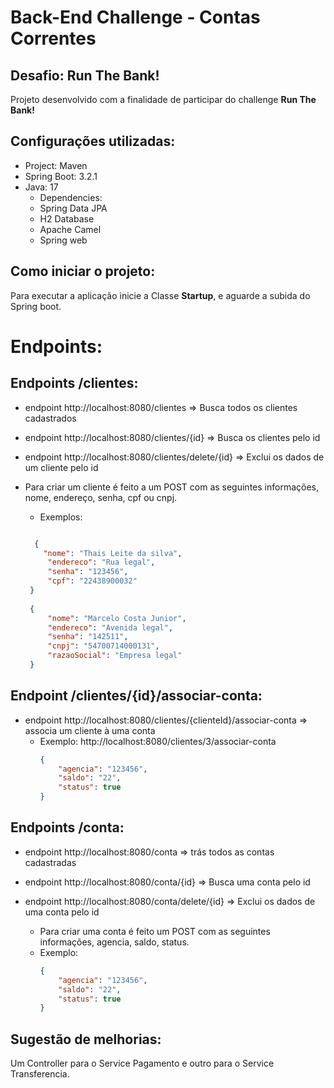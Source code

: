 # Back-End Challenge - Contas Correntes

## Desafio: Run The Bank!

Projeto desenvolvido com a finalidade de participar do challenge **Run The Bank!**

## Configurações utilizadas:

* Project: Maven
* Spring Boot: 3.2.1
* Java: 17
   * Dependencies:
   * Spring Data JPA
   * H2 Database
   * Apache Camel
   * Spring web
   
## Como iniciar o projeto:

Para executar a aplicação inicie a Classe **Startup**, e aguarde a subida do Spring boot. 

# Endpoints:

## Endpoints /clientes:
- endpoint http://localhost:8080/clientes => Busca todos os clientes cadastrados

- endpoint http://localhost:8080/clientes/{id} => Busca os clientes pelo id

- endpoint http://localhost:8080/clientes/delete/{id} => Exclui os dados de um cliente pelo id

 - Para criar um cliente é feito a um POST com as seguintes informações, nome, endereço, senha, cpf ou cnpj.
    - Exemplos:
     ```json

       {
         "nome": "Thais Leite da silva",
          "endereco": "Rua legal",
          "senha": "123456",
          "cpf": "22438900032"
      }
      
      {
          "nome": "Marcelo Costa Junior",
          "endereco": "Avenida legal",
          "senha": "142511",
          "cnpj": "54700714000131",
          "razaoSocial": "Empresa legal"
      }

    ```
    

      
## Endpoint /clientes/{id}/associar-conta:
- endpoint http://localhost:8080/clientes/{clienteId}/associar-conta => associa um cliente à uma conta
  - Exemplo:
    http://localhost:8080/clientes/3/associar-conta
    ```json
    {
        "agencia": "123456",
        "saldo": "22",
        "status": true
    }
    ```
## Endpoints /conta:
- endpoint http://localhost:8080/conta => trás todos as contas cadastradas

- endpoint http://localhost:8080/conta/{id} => Busca uma conta pelo id

- endpoint http://localhost:8080/conta/delete/{id} => Exclui os dados de uma conta pelo id

  - Para criar uma conta é feito um POST com as seguintes informações, agencia, saldo, status.
  - Exemplo:
      ```json
      {
          "agencia": "123456",
          "saldo": "22",
          "status": true
      }
      ```
## Sugestão de melhorias:
Um Controller para o Service Pagamento e outro para o Service Transferencia.

